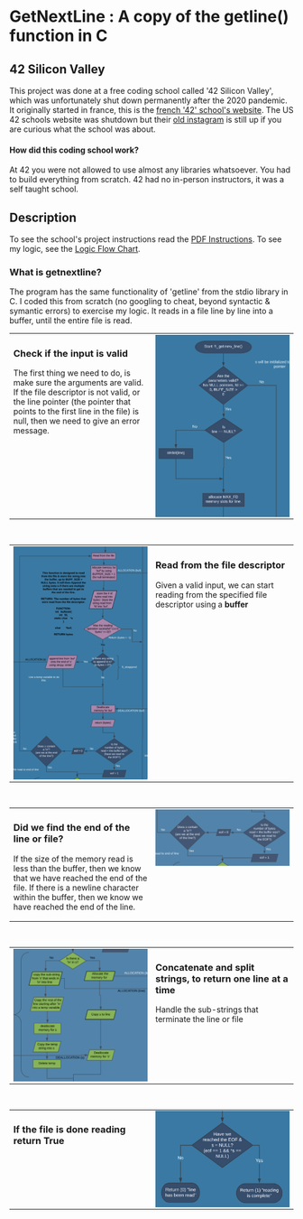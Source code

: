 # GetNextLine : A copy of the getline() function in C 

## 42 Silicon Valley
This project was done at a free coding school called '42 Silicon Valley', which was unfortunately shut down permanently after the 2020 pandemic. It originally started in france, this is the [french '42' school's website](https://42.fr/en/homepage/). The US 42 schools website was shutdown but their [old instagram](https://www.instagram.com/42siliconvalley/?hl=en) is still up if you are curious what the school was about.

#### How did this coding school work?
At 42 you were not allowed to use almost any libraries whatsoever. You had to build everything from scratch. 42 had no in-person instructors, it was a self taught school.

## Description 

To see the school's project instructions read the [PDF Instructions](https://github.com/wesleyZero/Get_Next_Line_42SiliconValley/blob/main/README_RESOURCES/get_next_line.pdf). To see my logic, see the [Logic Flow Chart](https://github.com/wesleyZero/Get_Next_Line_42SiliconValley/blob/main/README_RESOURCES/Get_next_line_FLOWCHART.pdf).

### What is getnextline? 
 The program has the same functionality of 'getline' from the stdio library in C. I coded this from scratch (no googling to cheat, beyond syntactic & symantic errors) to exercise my logic. It reads in a file line by line into a buffer, until the entire file is read. 


<table><tr><td valign="top" width="50%">



### Check if the input is valid  
The first thing we need to do, is make sure the arguments are valid. If the file descriptor is not valid, or the line pointer (the pointer that points to the first line in the file) is null, then we need to give an error message.   


</td><td valign="top" width="50%">

<img src="https://github.com/wesleyZero/Get_Next_Line_42SiliconValley/blob/main/README_RESOURCES/Flow_0.png?raw=true" align="left" style="width: 100%" />  


</td></tr></table>  

<br/>  

<table><tr><td valign="top" width="50%">

<img src="https://github.com/wesleyZero/Get_Next_Line_42SiliconValley/blob/main/README_RESOURCES/flow_1.png?raw=true" align="left" style="width: 100%" />  


</td><td valign="top" width="50%">



### Read from the file descriptor  
Given a valid input, we can start reading from the specified file descriptor using a **buffer**  


</td></tr></table>  

<br/>  

<table><tr><td valign="top" width="50%">



### Did we find the end of the line or file?   
If the size of the memory read is less than the buffer, then we know that we have reached the end of the file. If there is a newline character within the buffer, then we know we have reached the end of the line.   


</td><td valign="top" width="50%">

<img src="https://github.com/wesleyZero/Get_Next_Line_42SiliconValley/blob/main/README_RESOURCES/flow_3.png?raw=true" align="left" style="width: 100%" />  


</td></tr></table>  

<br/>  

<table><tr><td valign="top" width="50%">

<img src="https://github.com/wesleyZero/Get_Next_Line_42SiliconValley/blob/main/README_RESOURCES/flow_4.png?raw=true" align="left" style="width: 100%" />  


</td><td valign="top" width="50%">



### Concatenate and split strings, to return one line at a time  
Handle the sub-strings that terminate the line or file  


</td></tr></table>  

<br/>  

<table><tr><td valign="top" width="50%">



### If the file is done reading return True 
  


</td><td valign="top" width="50%">

<img src="https://github.com/wesleyZero/Get_Next_Line_42SiliconValley/blob/main/README_RESOURCES/flow_6.png?raw=true" align="left" style="width: 100%" />  


</td></tr></table>
<br />
